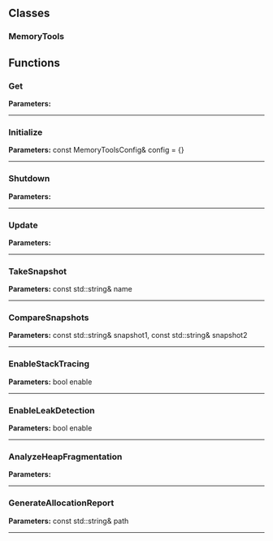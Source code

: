 
## Classes

### MemoryTools




## Functions

### Get



**Parameters:** 

---

### Initialize



**Parameters:** const MemoryToolsConfig& config = {}

---

### Shutdown



**Parameters:** 

---

### Update



**Parameters:** 

---

### TakeSnapshot



**Parameters:** const std::string& name

---

### CompareSnapshots



**Parameters:** const std::string& snapshot1, const std::string& snapshot2

---

### EnableStackTracing



**Parameters:** bool enable

---

### EnableLeakDetection



**Parameters:** bool enable

---

### AnalyzeHeapFragmentation



**Parameters:** 

---

### GenerateAllocationReport



**Parameters:** const std::string& path

---
